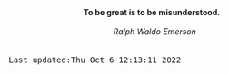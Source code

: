 
<div align="center"><b><span>To be great is to be misunderstood.</span></b><br><br><i> - Ralph Waldo Emerson</i></div>
<br><br><kbd>Last updated:Thu Oct  6 12:13:11 2022</kbd>